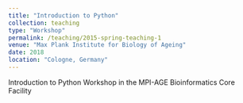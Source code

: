 ```yaml
---
title: "Introduction to Python"
collection: teaching
type: "Workshop"
permalink: /teaching/2015-spring-teaching-1
venue: "Max Plank Institute for Biology of Ageing"
date: 2018
location: "Cologne, Germany"
---
```


Introduction to Python Workshop in the MPI-AGE Bioinformatics Core Facility 
